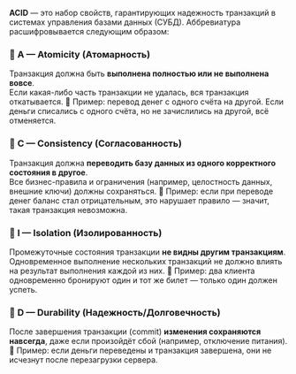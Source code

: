 **ACID** — это набор свойств, гарантирующих надежность транзакций в системах управления базами данных (СУБД). Аббревиатура расшифровывается следующим образом:
### 🔹 **A — Atomicity (Атомарность)**
Транзакция должна быть **выполнена полностью или не выполнена вовсе**.  
Если какая-либо часть транзакции не удалась, вся транзакция откатывается.
🧠 Пример: перевод денег с одного счёта на другой. Если деньги списались с одного счёта, но не зачислились на другой, всё отменяется.
### 🔹 **C — Consistency (Согласованность)**
Транзакция должна **переводить базу данных из одного корректного состояния в другое**.  
Все бизнес-правила и ограничения (например, целостность данных, внешние ключи) должны сохраняться.
🧠 Пример: если при переводе денег баланс стал отрицательным, это нарушает правило — значит, такая транзакция невозможна.
### 🔹 **I — Isolation (Изолированность)**
Промежуточные состояния транзакции **не видны другим транзакциям**.  
Одновременное выполнение нескольких транзакций не должно влиять на результат выполнения каждой из них.
🧠 Пример: два клиента одновременно бронируют один и тот же билет — только один должен успеть.
### 🔹 **D — Durability (Надежность/Долговечность)**
После завершения транзакции (commit) **изменения сохраняются навсегда**, даже если произойдёт сбой (например, отключение питания).
🧠 Пример: если деньги переведены и транзакция завершена, они не исчезнут после перезагрузки сервера.
